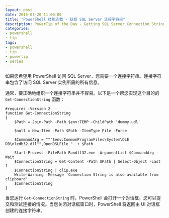 ```yaml
---
layout: post
date: 2015-07-20 11:00:00
title: "PowerShell 技能连载 - 获取 SQL Server 连接字符串"
description: PowerTip of the Day - Getting SQL Server Connection String
categories:
- powershell
- tip
tags:
- powershell
- tip
- powertip
- series
---
```

如果您希望用 PowerShell 访问 SQL Server，您需要一个连接字符串。连接字符串包含了访问 SQL Server 实例所需的所有信息。

通常，要正确地组织一个连接字符串并不容易。以下是一个帮您实现这个目的的 `Get-ConnectionString` 函数：

    #requires -Version 2
    function Get-ConnectionString
    {
        $Path = Join-Path -Path $env:TEMP -ChildPath 'dummy.udl'
    
        $null = New-Item -Path $Path -ItemType File -Force
    
        $CommandArg = """$env:CommonProgramFiles\System\OLE DB\oledb32.dll"",OpenDSLFile "  + $Path
    
        Start-Process -FilePath Rundll32.exe -ArgumentList $CommandArg -Wait
        $ConnectionString = Get-Content -Path $Path | Select-Object -Last 1
        $ConnectionString | clip.exe
        Write-Warning -Message 'Connection String is also available from clipboard'
        $ConnectionString
    }
    

当您运行 `Get-ConnectionString` 时，PowerShell 会打开一个对话框，您可以提交和测试连接的情况。当您关闭对话框窗口时，PowerShell 将返回由 UI 对话框创建的连接字符串。

<!--本文国际来源：[Getting SQL Server Connection String](http://community.idera.com/powershell/powertips/b/tips/posts/getting-sql-server-connection-string)-->
